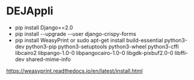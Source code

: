 # DEJAppli

* pip install Django==2.0
* pip install --upgrade --user django-crispy-forms
* pip install WeasyPrint or sudo apt-get install build-essential python3-dev python3-pip python3-setuptools python3-wheel python3-cffi libcairo2 libpango-1.0-0 libpangocairo-1.0-0 libgdk-pixbuf2.0-0 libffi-dev shared-mime-info

https://weasyprint.readthedocs.io/en/latest/install.html
